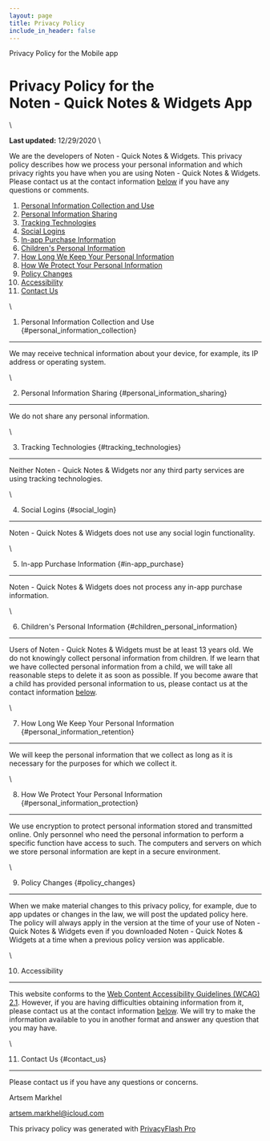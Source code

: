 ```yaml
---
layout: page
title: Privacy Policy
include_in_header: false
---
```


Privacy Policy for the Mobile app

Privacy Policy for the\
Noten - Quick Notes & Widgets App
=================================

\

**Last updated:** 12/29/2020 \

We are the developers of Noten - Quick Notes & Widgets. This privacy
policy describes how we process your personal information and which
privacy rights you have when you are using Noten - Quick Notes &
Widgets. Please contact us at the contact information
[below](#contact_us) if you have any questions or comments.

1.  [Personal Information Collection and
    Use](#personal_information_collection)
2.  [Personal Information Sharing](#personal_information_sharing)
3.  [Tracking Technologies](#tracking_technologies)
4.  [Social Logins](#social_login)
5.  [In-app Purchase Information](#in-app_purchase)
6.  [Children's Personal Information](#children_personal_information)
7.  [How Long We Keep Your Personal
    Information](#personal_information_retention)
8.  [How We Protect Your Personal
    Information](#personal_information_protection)
9.  [Policy Changes](#policy_changes)
10. [Accessibility](#accessibility)
11. [Contact Us](#contact_us)

\

1. Personal Information Collection and Use {#personal_information_collection}
------------------------------------------

We may receive technical information about your device, for example, its
IP address or operating system.

\

2. Personal Information Sharing {#personal_information_sharing}
-------------------------------

We do not share any personal information.

\

3. Tracking Technologies {#tracking_technologies}
------------------------

Neither Noten - Quick Notes & Widgets nor any third party services are
using tracking technologies.

\

4. Social Logins {#social_login}
----------------

Noten - Quick Notes & Widgets does not use any social login
functionality.

\

5. In-app Purchase Information {#in-app_purchase}
------------------------------

Noten - Quick Notes & Widgets does not process any in-app purchase
information.

\

6. Children's Personal Information {#children_personal_information}
----------------------------------

Users of Noten - Quick Notes & Widgets must be at least 13 years old. We
do not knowingly collect personal information from children. If we learn
that we have collected personal information from a child, we will take
all reasonable steps to delete it as soon as possible. If you become
aware that a child has provided personal information to us, please
contact us at the contact information [below](#contact_us).

\

7. How Long We Keep Your Personal Information {#personal_information_retention}
---------------------------------------------

We will keep the personal information that we collect as long as it is
necessary for the purposes for which we collect it.

\

8. How We Protect Your Personal Information {#personal_information_protection}
-------------------------------------------

We use encryption to protect personal information stored and transmitted
online. Only personnel who need the personal information to perform a
specific function have access to such. The computers and servers on
which we store personal information are kept in a secure environment.

\

9. Policy Changes {#policy_changes}
-----------------

When we make material changes to this privacy policy, for example, due
to app updates or changes in the law, we will post the updated policy
here. The policy will always apply in the version at the time of your
use of Noten - Quick Notes & Widgets even if you downloaded Noten -
Quick Notes & Widgets at a time when a previous policy version was
applicable.

\

10. Accessibility
-----------------

This website conforms to the [Web Content Accessibility Guidelines
(WCAG) 2.1](https://www.w3.org/TR/WCAG21/). However, if you are having
difficulties obtaining information from it, please contact us at the
contact information [below](#contact_us). We will try to make the
information available to you in another format and answer any question
that you may have.

\

11. Contact Us {#contact_us}
--------------

Please contact us if you have any questions or concerns.

Artsem Markhel

artsem.markhel@icloud.com

This privacy policy was generated with [PrivacyFlash
Pro](https://github.com/privacy-tech-lab/privacyflash-pro)
